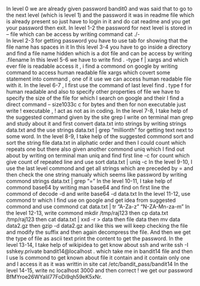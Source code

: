 In level 0 we are already given password bandit0 and was said that to go to the next level (which is level 1)  and the password it was in readme file which is already present so just have to login in it and do cat readme and you get your password then exit.
In level 1-2 the password for next level is stored in – file which can be access by writing command cat  ./-  
In level 2-3 for getting password you have to use tab for showing that the file name has spaces in it
In this level 3-4 you have to go inside a directory and find a file name hidden which is a dot file and can be access by writing .filename
In this level 5-6 we have to write find .  -type f  |  xargs   and which ever file is readable access it , i find a commond on google by writing command to access human readable file xargs which covert some statement into command , one of it use we can access human readable file with it.
In the level 6-7 , I first use the command of last level find . type f for human readable and also to specify other properties of file we have to specify the size of the file for which I search on google and their I find a direct command – size1033c c for bytes and then for non executable just write ! executable , ! act as not as in coding. 
In the level 7-8, I take help of the suggested command given by the site grep I write on terminal man grep and study about it and first convert data.txt into strings by writing strings data.txt and the use strings data.txt | grep “millionth” for getting text next to some word.
In the level 8-9, I take help of the suggested commond sort and sort the string file data.txt in aliphatic order and then I could count which repeats one but there also given another commond uniq which I find out about by writing on terminal man uniq and find first line -c for count which give count of repeated line and use sort data.txt | uniq -c
In the level 9-10,  I use the last level commond and get all strings which are preceded by = and then check the one string manualy which seems like password by writing commond strings data.txt | grep “=”
In the level 10-11, I take help of commond base64 by writing man base64 and find on first line the commond of decode -d and write base64 -d data.txt
In the level 11-12, use commond tr which I find use on google and get idea from suggested commond and use commond  cat data.txt | tr “A-Za-z” “N-ZA-Mn-za-m”
In the level 12-13, write commond   mkdir  /tmp/raj123 then cp data.txt /tmp/raj123 then cat data.txt | xxd -r > data then file data then mv data data2.gz then gzip -d data2.gz and like this we will keep checking the file and modify the suffix and then again decompress the file. And then we get the type of file as ascii text print the content to get the password. 
In the level 13-14, I take help of wikipidea to get know about ssh and write ssh -I sshkey.private bandit14@localhost . which take me in bandit14 file and then I use ls commond to get known about file it contain and it contain only one and I access it as it was writtin in site cat /etc/bandit_pass/bandit14 
In the level 14-15, write nc localhost 3000 and then correct ! we get our password BfMYroe26WYalil77FoDi9qh59eK5xNr.

